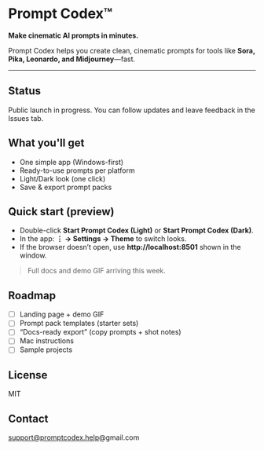 # Prompt Codex™

**Make cinematic AI prompts in minutes.**

Prompt Codex helps you create clean, cinematic prompts for tools like **Sora, Pika, Leonardo, and Midjourney**—fast.

---

## Status
Public launch in progress. You can follow updates and leave feedback in the Issues tab.

## What you'll get
- One simple app (Windows-first)
- Ready-to-use prompts per platform
- Light/Dark look (one click)
- Save & export prompt packs

## Quick start (preview)
- Double-click **Start Prompt Codex (Light)** or **Start Prompt Codex (Dark)**.
- In the app: **⋮ → Settings → Theme** to switch looks.
- If the browser doesn’t open, use **http://localhost:8501** shown in the window.

> Full docs and demo GIF arriving this week.

## Roadmap
- [ ] Landing page + demo GIF
- [ ] Prompt pack templates (starter sets)
- [ ] “Docs-ready export” (copy prompts + shot notes)
- [ ] Mac instructions
- [ ] Sample projects

## License
MIT

## Contact
support@promptcodex.help@gmail.com

